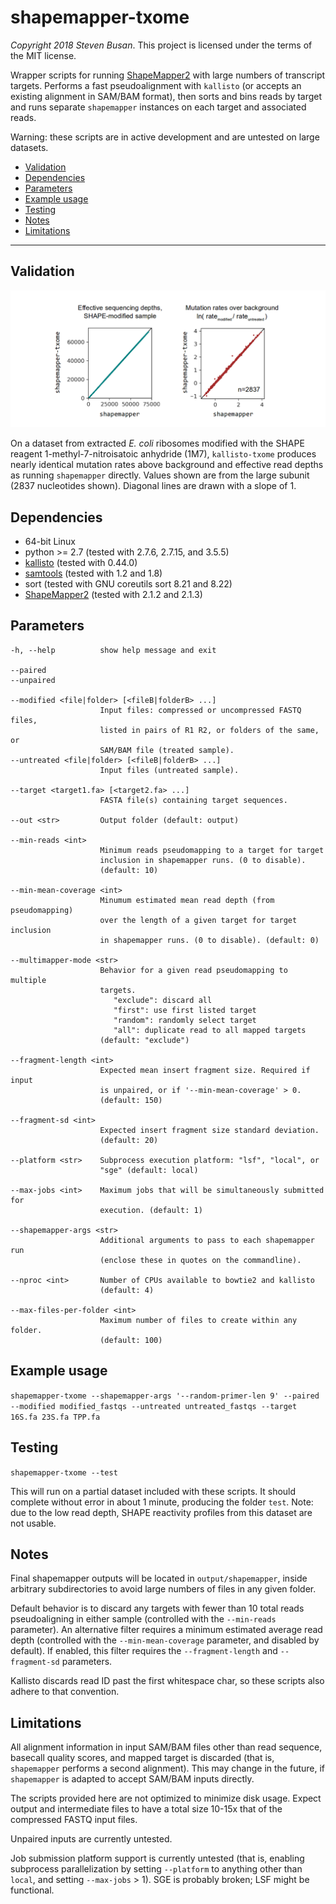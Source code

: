 # shapemapper-txome
*Copyright 2018 Steven Busan*. This project is licensed under the terms of the 
MIT license.

Wrapper scripts for running [ShapeMapper2](https://github.com/Weeks-UNC/shapemapper2) 
with large numbers of transcript targets. Performs a fast
pseudoalignment with `kallisto` (or accepts an existing alignment in SAM/BAM format), 
then sorts and bins reads by target and runs
separate `shapemapper` instances on each target and associated reads.

Warning: these scripts are in active development and are untested
on large datasets.

- [Validation](#validation)
- [Dependencies](#dependencies)
- [Parameters](#parameters)
- [Example usage](#example-usage)
- [Testing](#testing)
- [Notes](#notes)
- [Limitations](#limitations)

---

## Validation

![1M7 example](images/1M7_example.png)

On a dataset from extracted _E. coli_ ribosomes modified
with the SHAPE reagent 1-methyl-7-nitroisatoic anhydride (1M7),
`kallisto-txome` produces nearly identical mutation rates above
background and effective read depths as running `shapemapper`
directly. Values shown are from the large subunit (2837 nucleotides
shown). Diagonal lines are drawn with a slope of 1.

## Dependencies

- 64-bit Linux
- python >= 2.7 (tested with 2.7.6, 2.7.15, and 3.5.5)
- [kallisto](https://pachterlab.github.io/kallisto/) (tested with 0.44.0)
- [samtools](http://www.htslib.org/) (tested with 1.2 and 1.8)
- sort (tested with GNU coreutils sort 8.21 and 8.22)
- [ShapeMapper2](https://github.com/Weeks-UNC/shapemapper2) (tested with 2.1.2 and 2.1.3)


## Parameters

    -h, --help          show help message and exit

    --paired
    --unpaired

    --modified <file|folder> [<fileB|folderB> ...] 
                        Input files: compressed or uncompressed FASTQ files, 
                        listed in pairs of R1 R2, or folders of the same, or 
                        SAM/BAM file (treated sample).
    --untreated <file|folder> [<fileB|folderB> ...]
                        Input files (untreated sample).

    --target <target1.fa> [<target2.fa> ...]
                        FASTA file(s) containing target sequences.

    --out <str>         Output folder (default: output)

    --min-reads <int>
                        Minimum reads pseudomapping to a target for target
                        inclusion in shapemapper runs. (0 to disable).
                        (default: 10)

    --min-mean-coverage <int>
                        Minumum estimated mean read depth (from pseudomapping)
                        over the length of a given target for target inclusion
                        in shapemapper runs. (0 to disable). (default: 0)

    --multimapper-mode <str>
                        Behavior for a given read pseudomapping to multiple
                        targets. 
                           "exclude": discard all
                           "first": use first listed target
                           "random": randomly select target
                           "all": duplicate read to all mapped targets
                        (default: "exclude")

    --fragment-length <int>
                        Expected mean insert fragment size. Required if input
                        is unpaired, or if '--min-mean-coverage' > 0.
                        (default: 150)

    --fragment-sd <int>
                        Expected insert fragment size standard deviation.
                        (default: 20)

    --platform <str>    Subprocess execution platform: "lsf", "local", or
                        "sge" (default: local)

    --max-jobs <int>    Maximum jobs that will be simultaneously submitted for
                        execution. (default: 1)

    --shapemapper-args <str>
                        Additional arguments to pass to each shapemapper run
                        (enclose these in quotes on the commandline).

    --nproc <int>       Number of CPUs available to bowtie2 and kallisto
                        (default: 4)

    --max-files-per-folder <int>
                        Maximum number of files to create within any folder.
                        (default: 100)


## Example usage

  ``shapemapper-txome --shapemapper-args '--random-primer-len 9' --paired --modified modified_fastqs --untreated untreated_fastqs --target 16S.fa 23S.fa TPP.fa``


## Testing

  ``shapemapper-txome --test``

This will run on a partial dataset included with these scripts. 
It should complete without error in about 1 minute, producing
the folder `test`. Note: due to the low read depth, 
SHAPE reactivity profiles from this dataset are not usable.


## Notes

Final shapemapper outputs will be located in `output/shapemapper`,
inside arbitrary subdirectories to avoid large numbers of files
in any given folder.

Default behavior is to discard any targets with fewer than 10
total reads pseudoaligning in either sample (controlled with
the `--min-reads` parameter). An alternative filter requires
a minimum estimated average read depth (controlled with the
`--min-mean-coverage` parameter, and disabled by default). If
enabled, this filter requires the `--fragment-length` and 
`--fragment-sd` parameters.

Kallisto discards read ID past the first whitespace char, so
these scripts also adhere to that convention. 


## Limitations

All alignment information in input SAM/BAM files other than read sequence, 
basecall quality scores, and mapped target is discarded (that is,
`shapemapper` performs a second alignment). This may change in the future,
if `shapemapper` is adapted to accept SAM/BAM inputs directly.

The scripts provided here are not optimized to minimize disk usage. Expect
output and intermediate files to have a total size 10-15x that of the
compressed FASTQ input files.

Unpaired inputs are currently untested.

Job submission platform support is currently untested (that is, 
enabling subprocess parallelization by setting `--platform` 
to anything other than `local`, and setting `--max-jobs` > 1).
SGE is probably broken; LSF might be functional.


